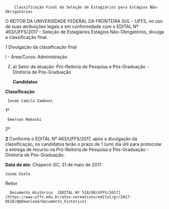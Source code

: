         Classificação Final da Seleção de Estagiários para Estágios Não-Obrigatórios  

O REITOR DA UNIVERSIDADE FEDERAL DA FRONTEIRA SUL - UFFS, no uso de suas atribuições legais e em conformidade com o EDITAL Nº 463/UFFS/2017 - Seleção de Estagiários Estágios Não-Obrigatórios, divulga a classificação final.

  

 1 Divulgação da classificação final

 I - Área/Curso: Administração

 
 2. a) Setor de atuação: Pró-Reitoria de Pesquisa e Pós-Graduação - Diretoria de Pós-Graduação
 
     **Candidatos**

   **Classificação**

     Ionaé Camila Zamboni

   1º 

     Emerson Makoski

   2º 

      

 **2** Conforme o EDITAL Nº 463/UFFS/2017, após a divulgação da classificação, os candidatos terão o prazo de 1 (um) dia útil para protocolar a entrega de recurso na Pró-Reitoria de Pesquisa e Pós-Graduação - Diretoria de Pós-Graduação.

  

   **Data do ato:** Chapecó-SC, 31 de maio de 2017.   
 

    Jaime Giolo   
 Reitor 

      Documento Histórico  [EDITAL Nº 518/GR/UFFS/2017](https://www.uffs.edu.br/atos-normativos/edital/gr/2017-0518/@@download/documento_historico)     
      